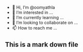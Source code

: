 - 👋 Hi, I’m @oomyathla
- 👀 I’m interested in ...
- 🌱 I’m currently learning ...
- 💞️ I’m looking to collaborate on ...
- 📫 How to reach me ...

<!---
oomyathla/oomyathla is a ✨ special ✨ repository because its `README.md` (this file) appears on your GitHub profile.
You can click the Preview link to take a look at your changes.
--->
## This is a mark down file
